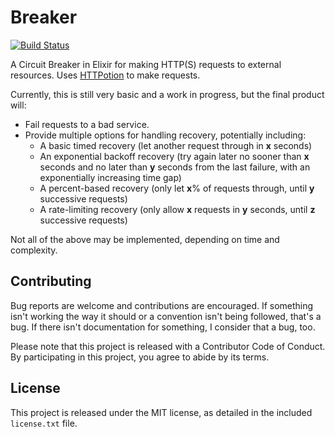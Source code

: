 # Breaker #

[![Build Status](https://travis-ci.org/awochna/breaker.svg?branch=master)](https://travis-ci.org/awochna/breaker)

A Circuit Breaker in Elixir for making HTTP(S) requests to external resources.
Uses [HTTPotion](https://github.com/myfreeweb/httpotion) to make requests.

Currently, this is still very basic and a work in progress, but the final product will:

* Fail requests to a bad service.
* Provide multiple options for handling recovery, potentially including:
  * A basic timed recovery (let another request through in **x** seconds)
  * An exponential backoff recovery (try again later no sooner than **x** seconds and no later than **y** seconds from the last failure, with an exponentially increasing time gap)
  * A percent-based recovery (only let **x**% of requests through, until **y** successive requests)
  * A rate-limiting recovery (only allow **x** requests in **y** seconds, until **z** successive requests)

Not all of the above may be implemented, depending on time and complexity.

## Contributing ##

Bug reports are welcome and contributions are encouraged.
If something isn't working the way it should or a convention isn't being followed, that's a bug.
If there isn't documentation for something, I consider that a bug, too.

Please note that this project is released with a Contributor Code of Conduct. By participating in this project, you agree to abide by its terms.

## License ##

This project is released under the MIT license, as detailed in the included `license.txt` file.
